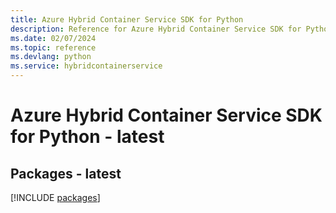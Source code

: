 ```yaml
---
title: Azure Hybrid Container Service SDK for Python
description: Reference for Azure Hybrid Container Service SDK for Python
ms.date: 02/07/2024
ms.topic: reference
ms.devlang: python
ms.service: hybridcontainerservice
---
```

# Azure Hybrid Container Service SDK for Python - latest
## Packages - latest
[!INCLUDE [packages](hybrid-container-service-index.md)]